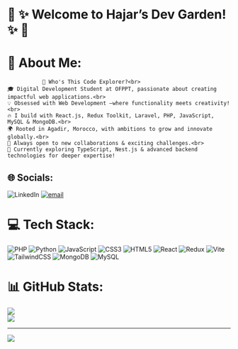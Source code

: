 <h1>🌸 ✨  Welcome to Hajar’s Dev Garden! ✨ 🌸</h1>

# 💫 About Me:
               🌸 Who's This Code Explorer?<br>
    🎓 Digital Development Student at OFPPT, passionate about creating impactful web applications.<br> 
    💡 Obsessed with Web Development —where functionality meets creativity!<br> 
    🔥 I build with React.js, Redux Toolkit, Laravel, PHP, JavaScript, MySQL & MongoDB.<br>
    🌍 Rooted in Agadir, Morocco, with ambitions to grow and innovate globally.<br>
    🤝 Always open to new collaborations & exciting challenges.<br>
    🚀 Currently exploring TypeScript, Nest.js & advanced backend technologies for deeper expertise!


## 🌐 Socials:
![LinkedIn](https://img.shields.io/badge/LinkedIn-%230077B5.svg?logo=linkedin&logoColor=white)              [![email](https://img.shields.io/badge/Email-D14836?logo=gmail&logoColor=white)](mailto:hajarben7083@gmail.com) 

# 💻 Tech Stack:
![PHP](https://img.shields.io/badge/php-%23777BB4.svg?style=for-the-badge&logo=php&logoColor=white) ![Python](https://img.shields.io/badge/python-3670A0?style=for-the-badge&logo=python&logoColor=ffdd54) ![JavaScript](https://img.shields.io/badge/javascript-%23323330.svg?style=for-the-badge&logo=javascript&logoColor=%23F7DF1E) ![CSS3](https://img.shields.io/badge/css3-%231572B6.svg?style=for-the-badge&logo=css3&logoColor=white) ![HTML5](https://img.shields.io/badge/html5-%23E34F26.svg?style=for-the-badge&logo=html5&logoColor=white) ![React](https://img.shields.io/badge/react-%2320232a.svg?style=for-the-badge&logo=react&logoColor=%2361DAFB) ![Redux](https://img.shields.io/badge/redux-%23593d88.svg?style=for-the-badge&logo=redux&logoColor=white) ![Vite](https://img.shields.io/badge/vite-%23646CFF.svg?style=for-the-badge&logo=vite&logoColor=white) ![TailwindCSS](https://img.shields.io/badge/tailwindcss-%2338B2AC.svg?style=for-the-badge&logo=tailwind-css&logoColor=white) ![MongoDB](https://img.shields.io/badge/MongoDB-%234ea94b.svg?style=for-the-badge&logo=mongodb&logoColor=white) ![MySQL](https://img.shields.io/badge/mysql-4479A1.svg?style=for-the-badge&logo=mysql&logoColor=white)
# 📊 GitHub Stats:
![](https://github-readme-stats.vercel.app/api?username=hajarben5&theme=date_night&hide_border=false&include_all_commits=false&count_private=false)<br/>![](https://github-readme-stats.vercel.app/api/top-langs/?username=hajarben5&theme=date_night&hide_border=false&include_all_commits=false&count_private=false&layout=compact)

---
[![](https://visitcount.itsvg.in/api?id=hajarben5&icon=0&color=0)](https://visitcount.itsvg.in)

<!-- Proudly created with GPRM ( https://gprm.itsvg.in ) -->
